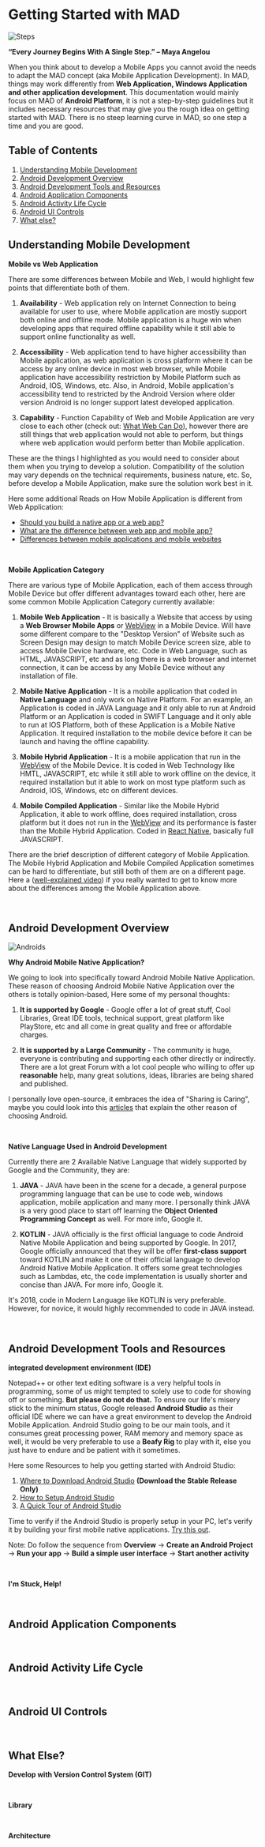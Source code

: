 # Getting Started with MAD  

![Steps](https://github.com/slnn3r/AndroidTutorial/blob/master/img/one-step-at-a-time-1080x630.jpg)

**“Every Journey Begins With A Single Step.” – Maya Angelou**

When you think about to develop a Mobile Apps you cannot avoid the needs to adapt the MAD concept (aka Mobile Application Development). In MAD, things may work differently from **Web Application, Windows Application and other application development**. This documentation would mainly focus on MAD of **Android Platform**, it is not a step-by-step guidelines but it includes necessary resources that may give you the rough idea on getting started with MAD. There is no steep learning curve in MAD, so one step a time and you are good.


## Table of Contents
1. [Understanding Mobile Development](#understanding-mobile-development)
2. [Android Development Overview](#android-development-overview)
3. [Android Development Tools and Resources](#android-development-tools-and-resources)
4. [Android Application Components](#android-application-components)
5. [Android Activity Life Cycle](#android-activity-life-cycle)
6. [Android UI Controls](#android-ui-controls)
7. [What else?](#what-else)



## Understanding Mobile Development

**Mobile vs Web Application**

There are some differences between Mobile and Web, I would highlight few points that differentiate both of them.

1. **Availability** - Web application rely on Internet Connection to being available for user to use, where Mobile application are mostly support both online and offline mode. Mobile application is a huge win when developing apps that required offline capability while it still able to support online functionality as well.

2. **Accessibility** - Web application tend to have higher accessibility than Mobile application, as web application is cross platform where it can be access by any online device in most web browser, while Mobile application have accessibility restriction by Mobile Platform such as Android, IOS, Windows, etc. Also, in Android, Mobile application's accessibility tend to restricted by the Android Version where older version Android is no longer support latest developed application.

3. **Capability** - Function Capability of Web and Mobile Application are very close to each other (check out: [What Web Can Do](https://whatwebcando.today/)), however there are still things that web application would not able to perform, but things where web application would perform better than Mobile application.

These are the things I highlighted as you would need to consider about them when you trying to develop a solution. Compatibility of the solution may vary depends on the technical requirements, business nature, etc. So, before develop a Mobile Application, make sure the solution work best in it.

Here some additional Reads on How Mobile Application is different from Web Application:
- [Should you build a native app or a web app?](https://medium.com/enabled-innovation/why-native-apps-are-better-than-web-apps-604867b20c50)
- [What are the difference between web app and mobile app?](https://www.quora.com/What-are-the-difference-between-web-app-and-mobile-app)
- [Differences between mobile applications and mobile websites](https://www.unitag.io/mobile-websites/what-is-the-difference-between-a-mobile-application-and-a-mobile-webpage)

<br>

**Mobile Application Category**

There are various type of Mobile Application, each of them access through Mobile Device but offer different advantages toward each other, here are some common Mobile Application Category currently available:

1. **Mobile Web Application** - It is basically a Website that access by using a **Web Browser Mobile Apps** or [WebView](https://www.stevesouders.com/blog/2014/10/09/do-u-webview/) in a Mobile Device. Will have some different compare to the "Desktop Version" of Website such as Screen Design may design to match Mobile Device screen size, able to access Mobile Device hardware, etc. Code in Web Language, such as HTML, JAVASCRIPT, etc and as long there is a web browser and internet connection, it can be access by any Mobile Device without any installation of file.

2. **Mobile Native Application** - It is a mobile application that coded in **Native Language** and only work on Native Platform. For an example, an Application is coded in JAVA Language and it only able to run at Android Platform or an Application is coded in SWIFT Language and it only able to run at IOS Platform, both of these Application is a Mobile Native Application. It required installation to the mobile device before it can be launch and having the offline capability.

3. **Mobile Hybrid Application** - It is a mobile application that run in the [WebView](https://www.stevesouders.com/blog/2014/10/09/do-u-webview/) of the Mobile Device. It is coded in Web Technology like HMTL, JAVASCRIPT, etc while it still able to work offline on the device, it required installation but it able to work on most type platform such as Android, IOS, Windows, etc on different devices.

4. **Mobile Compiled Application** - Similar like the Mobile Hybrid Application, it able to work offline, does required installation, cross platform but it does not run in the [WebView](https://www.stevesouders.com/blog/2014/10/09/do-u-webview/) and its performance is faster than the Mobile Hybrid Application. Coded in [React Native](https://facebook.github.io/react-native/), basically full JAVASCRIPT.

There are the brief description of different category of Mobile Application. The Mobile Hybrid Application and Mobile Compiled Application sometimes can be hard to differentiate, but still both of them are on a different page. Here a ([well-explained video](https://www.youtube.com/watch?v=rb8smP_xTTY)) if you really wanted to get to know more about the differences among the Mobile Application above.


<br>

## Android Development Overview

![Androids](https://github.com/slnn3r/AndroidTutorial/blob/master/img/manu-cornet-bugdroid-cartoon-android-evolution-key-lime-pie.jpg)


**Why Android Mobile Native Application?**

We going to look into specifically toward Android Mobile Native Application. These reason of choosing Android Mobile Native Application over the others is totally opinion-based, Here some of my personal thoughts:

1. **It is supported by Google** - Google offer a lot of great stuff, Cool Libraries, Great IDE tools, technical support, great platform like PlayStore, etc and all come in great quality and free or affordable charges.

2. **It is supported by a Large Community** - The community is huge, everyone is contributing and supporting each other directly or indirectly. There are a lot great Forum with a lot cool people who willing to offer up **reasonable** help, many great solutions, ideas, libraries are being shared and published.

I personally love open-source, it embraces the idea of "Sharing is Caring", maybe you could look into this [articles](https://www.androidauthority.com/develop-apps-for-android-rather-than-ios-607219/) that explain the other reason of choosing Android.



<br>

**Native Language Used in Android Development**

Currently there are 2 Available Native Language that widely supported by Google and the Community, they are:

1. **JAVA** - JAVA have been in the scene for a decade, a general purpose programming language that can be use to code web, windows application, mobile application and many more. I personally think JAVA is a very good place to start off learning the **Object Oriented Programming Concept** as well. For more info, Google it.

2. **KOTLIN** - JAVA officially is the first official language to code Android Native Mobile Application and being supported by Google. In 2017, Google officially announced that they will be offer **first-class support** toward KOTLIN and make it one of their official language to develop Android Native Mobile Application. It offers some great technologies such as Lambdas, etc, the code implementation is usually shorter and concise than JAVA. For more info, Google it.    

It's 2018, code in Modern Language like KOTLIN is very preferable. However, for novice, it would highly recommended to code in JAVA instead.

<br>

## Android Development Tools and Resources

**integrated development environment (IDE)**

Notepad++ or other text editing software is a very helpful tools in programming, some of us might tempted to solely use to code for showing off or something. **But please do not do that.** To ensure our life's misery stick to the minimum status, Google released **Android Studio** as their official IDE where we can have a great environment to develop the Android Mobile Application. Android Studio going to be our main tools, and it consumes great processing power, RAM memory and memory space as well, it would be very preferable to use a **Beafy Rig** to play with it, else you just have to endure and be patient with it sometimes.

Here some Resources to help you getting started with Android Studio:

1. [Where to Download Android Studio](https://developer.android.com/studio/) **(Download the Stable Release Only)**
2. [How to Setup Android Studio](https://www.youtube.com/watch?v=-Z74OmlQa90)
3. [A Quick Tour of Android Studio](https://www.youtube.com/watch?v=lGuh4lTWroY)

Time to verify if the Android Studio is properly setup in your PC, let's verify it by building your first mobile native applications. [Try this out](https://developer.android.com/training/basics/firstapp/).

Note: Do follow the sequence from **Overview** -> **Create an Android Project** -> **Run your app** -> **Build a simple user interface** -> **Start another activity**

<br>

**I'm Stuck, Help!**

<br>

## Android Application Components


<br>

## Android Activity Life Cycle

<br>

## Android UI Controls

<br>

## What Else?

**Develop with Version Control System (GIT)**

<br>

**Library**

<br>

**Architecture**
